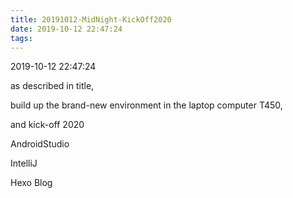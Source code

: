 ```yaml
---
title: 20191012-MidNight-KickOff2020
date: 2019-10-12 22:47:24
tags:
---
```

2019-10-12 22:47:24

as described in title, 

build up the brand-new environment in the laptop computer T450,

and kick-off 2020

AndroidStudio

IntelliJ

Hexo Blog